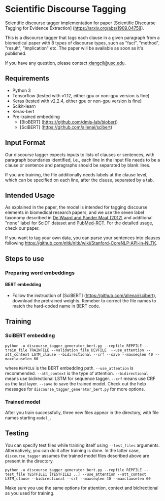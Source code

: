 # Scientific Discourse Tagging

Scientific discourse tagger implementation for paper [Scientific Discourse Tagging for Evidence Extraction] (https://arxiv.org/abs/1909.04758).

This is a discourse tagger that tags each clause in a given paragraph from a biomedical paper with 8 types of discourse types, such as "fact", "method", "result", "implication" etc. The paper will be available as soon as it's published.

If you have any question, please contact xiangcil@usc.edu.

## Requirements
* Python 3
* Tensorflow (tested with v1.12, either gpu or non-gpu version is fine)
* Keras (tested with v2.2.4, either gpu or non-gpu version is fine)
* Scikit-learn
* Keras-bert
* Pre-trained embedding
  * [BioBERT] (https://github.com/dmis-lab/biobert)
  * [SciBERT] (https://github.com/allenai/scibert)

## Input Format
Our discourse tagger expects inputs to lists of clauses or sentences, with paragraph boundaries identified, i.e., each line in the input file needs to be a clause or sentence and paragraphs should be separated by blank lines.

If you are training, the file additionally needs labels at the clause level, which can be specified on each line, after the clause, separated by a tab. 

## Intended Usage
As explained in the paper, the model is intended for tagging discourse elements in biomedical research papers, and we use the seven label taxonomy described in [De Waard and Pander Maat (2012)](http://www.sciencedirect.com/science/article/pii/S1475158512000471) and additional "none" label for SciDT dataset and [PubMed-RCT](https://github.com/Franck-Dernoncourt/pubmed-rct). For the detailed usage, check our paper.

If you want to tag your own data, you can parse your sentences into clauses following https://github.com/nltk/nltk/wiki/Stanford-CoreNLP-API-in-NLTK.

## Steps to use
### Preparing word embeddings

#### BERT embedding
* Follow the instruction of [SciBERT] (https://github.com/allenai/scibert), download the pretrained weights. Remeber to correct the file names to match the hard-coded name in BERT code.

## Training
### SciBERT embedding
```
python -u discourse_tagger_generator_bert.py --repfile REPFILE --train_file TRAINFILE --validation_file DEVFILE  --use_attention --att_context LSTM_clause --bidirectional --crf --save --maxseqlen 40 --maxclauselen 60
```
where `REPFILE` is the BERT embedding path. `--use_attention` is recommended. `--att_context` is the type of attention. `--bidirectional` means use bidirectional LSTM for sequence tagger. `--crf` means use CRF as the last layer. `--save` to save the trained model. Check out the help messages for `discourse_tagger_generator_bert.py` for more options.

### Trained model
After you train successfully, three new files appear in the directory, with file names starting `model_`.

## Testing
You can specify test files while training itself using `--test_files` arguments. Alternatively, you can do it after training is done. In the latter case, `discourse_tagger` assumes the trained model files described above are present in the directory.
```
python -u discourse_tagger_generator_bert.py --repfile REPFILE --test_file TESTFILE1 [TESTFILE2 ..] --use_attention --att_context LSTM_clause --bidirectional --crf --maxseqlen 40 --maxclauselen 60
```
Make sure you use the same options for attention, context and bidirectional as you used for training.
